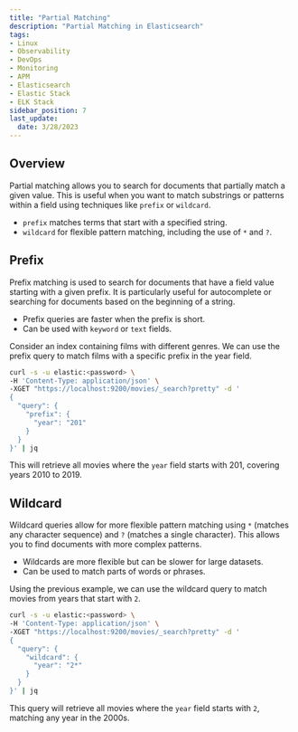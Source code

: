 ```yaml
---
title: "Partial Matching"
description: "Partial Matching in Elasticsearch"
tags: 
- Linux
- Observability
- DevOps
- Monitoring 
- APM
- Elasticsearch
- Elastic Stack
- ELK Stack
sidebar_position: 7
last_update:
  date: 3/28/2023
---
```


## Overview

Partial matching allows you to search for documents that partially match a given value. This is useful when you want to match substrings or patterns within a field using techniques like `prefix` or `wildcard`.

- `prefix` matches terms that start with a specified string.  
- `wildcard` for flexible pattern matching, including the use of `*` and `?`.


## Prefix

Prefix matching is used to search for documents that have a field value starting with a given prefix. It is particularly useful for autocomplete or searching for documents based on the beginning of a string.

- Prefix queries are faster when the prefix is short.  
- Can be used with `keyword` or `text` fields.

Consider an index containing films with different genres. We can use the prefix query to match films with a specific prefix in the year field.

```bash
curl -s -u elastic:<password> \
-H 'Content-Type: application/json' \
-XGET "https://localhost:9200/movies/_search?pretty" -d '
{
  "query": {
    "prefix": {
      "year": "201"
    }
  }
}' | jq
```  

This will retrieve all movies where the `year` field starts with 201, covering years 2010 to 2019.


## Wildcard

Wildcard queries allow for more flexible pattern matching using `*` (matches any character sequence) and `?` (matches a single character). This allows you to find documents with more complex patterns.

- Wildcards are more flexible but can be slower for large datasets.  
- Can be used to match parts of words or phrases.

Using the previous example, we can use the wildcard query to match movies from years that start with `2`.

```bash
curl -s -u elastic:<password> \
-H 'Content-Type: application/json' \
-XGET "https://localhost:9200/movies/_search?pretty" -d '
{
  "query": {
    "wildcard": {
      "year": "2*"
    }
  }
}' | jq
```  

This query will retrieve all movies where the `year` field starts with `2`, matching any year in the 2000s.